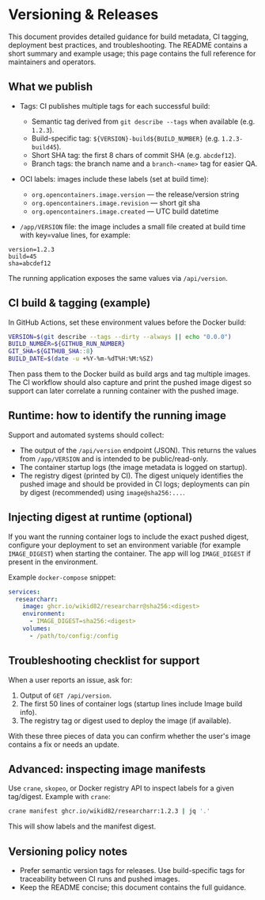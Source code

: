 # Versioning & Releases

This document provides detailed guidance for build metadata, CI tagging,
deployment best practices, and troubleshooting. The README contains a short
summary and example usage; this page contains the full reference for
maintainers and operators.

## What we publish

- Tags: CI publishes multiple tags for each successful build:
  - Semantic tag derived from `git describe --tags` when available (e.g. `1.2.3`).
  - Build-specific tag: `${VERSION}-build${BUILD_NUMBER}` (e.g. `1.2.3-build45`).
  - Short SHA tag: the first 8 chars of commit SHA (e.g. `abcdef12`).
  - Branch tags: the branch name and a `branch-<name>` tag for easier QA.

- OCI labels: images include these labels (set at build time):
  - `org.opencontainers.image.version` — the release/version string
  - `org.opencontainers.image.revision` — short git sha
  - `org.opencontainers.image.created` — UTC build datetime

- `/app/VERSION` file: the image includes a small file created at build
  time with key=value lines, for example:

```
version=1.2.3
build=45
sha=abcdef12
```

  The running application exposes the same values via `/api/version`.

## CI build & tagging (example)

In GitHub Actions, set these environment values before the Docker build:

```bash
VERSION=$(git describe --tags --dirty --always || echo "0.0.0")
BUILD_NUMBER=${GITHUB_RUN_NUMBER}
GIT_SHA=${GITHUB_SHA::8}
BUILD_DATE=$(date -u +%Y-%m-%dT%H:%M:%SZ)
```

Then pass them to the Docker build as build args and tag multiple images. The
CI workflow should also capture and print the pushed image digest so support
can later correlate a running container with the pushed image.

## Runtime: how to identify the running image

Support and automated systems should collect:

- The output of the `/api/version` endpoint (JSON). This returns the
  values from `/app/VERSION` and is intended to be public/read-only.
- The container startup logs (the image metadata is logged on startup).
- The registry digest (printed by CI). The digest uniquely identifies the
  pushed image and should be provided in CI logs; deployments can pin by
  digest (recommended) using `image@sha256:...`.

## Injecting digest at runtime (optional)

If you want the running container logs to include the exact pushed digest,
configure your deployment to set an environment variable (for example
`IMAGE_DIGEST`) when starting the container. The app will log `IMAGE_DIGEST`
if present in the environment.

Example `docker-compose` snippet:

```yaml
services:
  researcharr:
    image: ghcr.io/wikid82/researcharr@sha256:<digest>
    environment:
      - IMAGE_DIGEST=sha256:<digest>
    volumes:
      - /path/to/config:/config
```

## Troubleshooting checklist for support

When a user reports an issue, ask for:

1. Output of `GET /api/version`.
2. The first 50 lines of container logs (startup lines include Image build info).
3. The registry tag or digest used to deploy the image (if available).

With these three pieces of data you can confirm whether the user's image
contains a fix or needs an update.

## Advanced: inspecting image manifests

Use `crane`, `skopeo`, or Docker registry API to inspect labels for a given
tag/digest. Example with `crane`:

```bash
crane manifest ghcr.io/wikid82/researcharr:1.2.3 | jq '.'
```

This will show labels and the manifest digest.

## Versioning policy notes

- Prefer semantic version tags for releases. Use build-specific tags for
  traceability between CI runs and pushed images.
- Keep the README concise; this document contains the full guidance.
